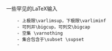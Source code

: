 一些罕见的LaTeX输入
        
        - 上极限\varlimsup，下极限\varliminf
        - 可列并\bigcup，可列交\bigcap
        - 空集 \varnothing
        - 集合包含于\subset \supset
        - 